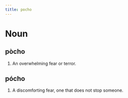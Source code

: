 ```yaml
---
title: pocho
---
```


Noun
===============================

pòcho
----------------

1. An overwhelming fear or terror.

pócho
----------------

1. A discomforting fear, one that does not stop someone.
